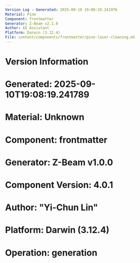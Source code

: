 ```yaml
---
Version Log - Generated: 2025-09-10 19:08:19.241976
Material: Pine
Component: frontmatter
Generator: Z-Beam v2.1.0
Author: AI Assistant
Platform: Darwin (3.12.4)
File: content/components/frontmatter/pine-laser-cleaning.md
---
```


# Version Information
# Generated: 2025-09-10T19:08:19.241789
# Material: Unknown
# Component: frontmatter
# Generator: Z-Beam v1.0.0
# Component Version: 4.0.1
# Author: "Yi-Chun Lin"
# Platform: Darwin (3.12.4)
# Operation: generation
